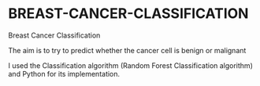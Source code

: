 # BREAST-CANCER-CLASSIFICATION
Breast Cancer Classification

The aim is to try to predict whether the cancer cell is benign or malignant

I used the Classification algorithm (Random Forest Classification algorithm) and Python for its implementation.

